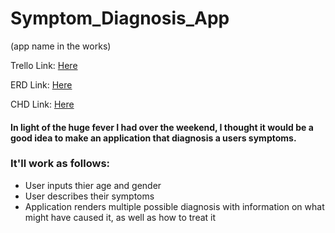 # Symptom_Diagnosis_App
(app name in the works)

Trello Link:
[Here](https://trello.com/b/VkWUtHx8/eddies-symtom-diagnosis)

ERD Link:
[Here](https://lucid.app/lucidchart/dba51b93-5390-4648-adf6-bb9fee2141e1/edit?invitationId=inv_31fefd3d-45af-4f44-a3f0-b3795914a249&page=0_0#)

CHD Link:
[Here](https://lucid.app/lucidchart/3639f87d-feff-4d60-b9da-9d0a6369bee8/edit?beaconFlowId=C5538AF6DBB906BC&invitationId=inv_7ee7cade-4b59-454e-9dcc-3bf1445e98bd&page=0_0#)

#### In light of the huge fever I had over the weekend, I thought it would be a good idea to make an application that diagnosis a users symptoms. 

### It'll work as follows:
- User inputs thier age and gender
- User describes their symptoms
- Application renders multiple possible diagnosis with information on what might have caused it, as well as how to treat it

